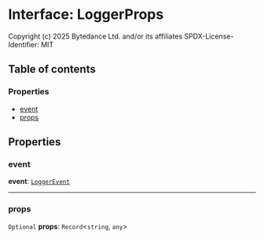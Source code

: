 # Interface: LoggerProps

Copyright (c) 2025 Bytedance Ltd. and/or its affiliates
SPDX-License-Identifier: MIT

## Table of contents

### Properties

* [event](/auto-docs/fixed-layout-editor/interfaces/LoggerProps.md#event)
* [props](/auto-docs/fixed-layout-editor/interfaces/LoggerProps.md#props)

## Properties

### event

**event**: [`LoggerEvent`](/auto-docs/fixed-layout-editor/enums/LoggerEvent.md)

***

### props

`Optional` **props**: `Record`<`string`, `any`>
